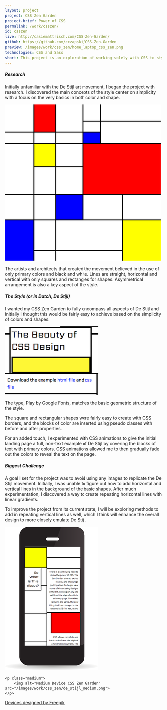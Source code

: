 ```yaml
---
layout: project
project: CSS Zen Garden
project-brief: Power of CSS
permalink: /work/csszen/
id: csszen
live: http://casiemattrisch.com/CSS-Zen-Garden/
github: https://github.com/cczapski/CSS-Zen-Garden
preview: /images/work/css_zen/home_laptop_css_zen.png
technologies: CSS and Sass
short: This project is an exploration of working solely with CSS to style a webpage. The design is inspired by the De Stijl movement of the early 1900's. You can view the original CSS Zen Garden website <a href="http://www.csszengarden.com/">here</a>.
---
```

##### Research
Initially unfamiliar with the De Stijl art movement, I began the project with research. I discovered the main concepts of the style center on simplicity with a focus on the very basics in both color and shape.

<p class="de-stijl-piece">
    <img alt="Example of De Stijl Art" src="/images/work/css_zen/de_stijl_piece.png">  
</p>

The artists and architects that created the movement believed in the use of only primary colors and black and white. Lines are straight, horizontal and vertical with only squares and rectangles for shapes. Asymmetrical arrangement is also a key aspect of the style. 

##### The Style (or in Dutch, De Stijl)

I wanted my CSS Zen Garden to fully encompass all aspects of De Stijl and initially I thought this would be fairly easy to achieve based on the simplicity of colors and shapes.

<p class="type-sample">
    <img alt="Example of Play Type" src="/images/work/css_zen/type_sample.jpg">  
</p>

The type, Play by Google Fonts, matches the basic geometric structure of the style.

The square and rectangular shapes were fairly easy to create with CSS borders, and the blocks of color are inserted using pseudo classes with before and after properties.

For an added touch, I experimented with CSS animations to give the initial landing page a full, non-text example of De Stijl by covering the blocks of text with primary colors. CSS animations allowed me to then gradually fade out the colors to reveal the text on the page.

##### Biggest Challenge
A goal I set for the project was to avoid using any images to replicate the De Stijl movement. Initially, I was unable to figure out how to add horizontal and vertical lines in the background of the basic shapes. After much experimentation, I discovered a way to create repeating horizontal lines with linear gradients.

To improve the project from its current state, I will be exploring methods to add in repeating vertical lines as well, which I think will enhance the overall design to more closely emulate De Stijl.

<div class="devices">
    <p class="small small-de-stijl">
        <img alt="Small Device CSS Zen Garden" src="/images/work/css_zen/de_stijl_small.png">
    </p>

    <p class="medium">
        <img alt="Medium Device CSS Zen Garden" src="/images/work/css_zen/de_stijl_medium.png">
    </p>
</div>

<a class="credit" href='http://www.freepik.com/free-vector/screens-collection-free-vector_713789.htm'>Devices designed by Freepik</a>
